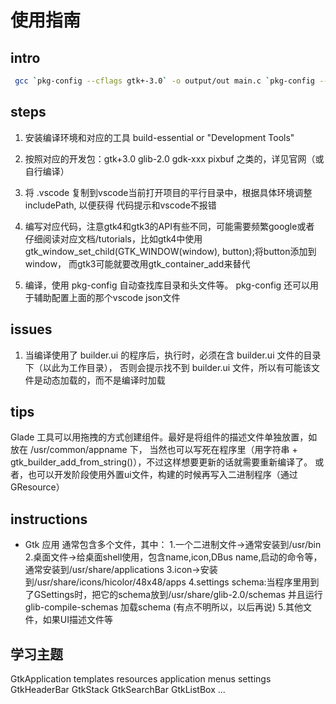 # 使用指南

## intro
```bash
 gcc `pkg-config --cflags gtk+-3.0` -o output/out main.c `pkg-config --libs gtk+-3.0`
```

## steps
1. 安装编译环境和对应的工具 build-essential or "Development Tools"

2. 按照对应的开发包：gtk+3.0 glib-2.0 gdk-xxx pixbuf 之类的，详见官网（或自行编译）

3. 将 .vscode 复制到vscode当前打开项目的平行目录中，根据具体环境调整 includePath, 以便获得
代码提示和vscode不报错

4. 编写对应代码，注意gtk4和gtk3的API有些不同，可能需要频繁google或者
仔细阅读对应文档/tutorials，比如gtk4中使用
gtk_window_set_child(GTK_WINDOW(window), button);将button添加到window，
而gtk3可能就要改用gtk_container_add来替代

5. 编译，使用 pkg-config 自动查找库目录和头文件等。
pkg-config 还可以用于辅助配置上面的那个vscode json文件


## issues
1. 当编译使用了 builder.ui 的程序后，执行时，必须在含 builder.ui 文件的目录下（以此为工作目录），
否则会提示找不到 builder.ui 文件，所以有可能该文件是动态加载的，而不是编译时加载

## tips
Glade 工具可以用拖拽的方式创建组件。最好是将组件的描述文件单独放置，如放在 /usr/common/appname 下，
当然也可以写死在程序里（用字符串 + gtk_builder_add_from_string()），不过这样想要更新的话就需要重新编译了。
或者，也可以开发阶段使用外置ui文件，构建的时候再写入二进制程序（通过GResource）


## instructions
- Gtk 应用
通常包含多个文件，其中：
1.一个二进制文件->通常安装到/usr/bin
2.桌面文件->给桌面shell使用，包含name,icon,DBus name,启动的命令等，通常安装到/usr/share/applications
3.icon->安装到/usr/share/icons/hicolor/48x48/apps
4.settings schema:当程序里用到了GSettings时，把它的schema放到/usr/share/glib-2.0/schemas
并且运行 glib-compile-schemas 加载schema (有点不明所以，以后再说)
5.其他文件，如果UI描述文件等

## 学习主题
GtkApplication
templates
resources
application menus
settings
GtkHeaderBar
GtkStack
GtkSearchBar
GtkListBox
...




